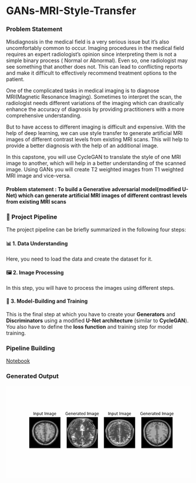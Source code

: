 # GANs-MRI-Style-Transfer
### Problem Statement

Misdiagnosis in the medical field is a very serious issue but it’s also uncomfortably common to occur. Imaging procedures in the medical field requires an expert radiologist’s opinion since interpreting them is not a simple binary process ( Normal or Abnormal). Even so, one radiologist may see something that another does not. This can lead to conflicting reports and make it difficult to effectively recommend treatment options to the patient.


One of the complicated tasks in medical imaging is to diagnose MRI(Magnetic Resonance Imaging). Sometimes to interpret the scan, the radiologist needs different variations of the imaging which can drastically enhance the accuracy of diagnosis by providing practitioners with a more comprehensive understanding.

 

 

But to have access to different imaging is difficult and expensive. With the help of deep learning, we can use style transfer to generate artificial MRI images of different contrast levels from existing MRI scans. This will help to provide a better diagnosis with the help of an additional image.

 

In this capstone, you will use CycleGAN to translate the style of one MRI image to another, which will help in a better understanding of the scanned image. Using GANs you will create T2 weighted images from T1 weighted MRI image and vice-versa.

 

#### Problem statement : To build a Generative adversarial model(modified U-Net) which can generate artificial MRI images of different contrast levels from existing MRI scans

### 🚀 Project Pipeline  

The project pipeline can be briefly summarized in the following four steps:

#### 📊 1. Data Understanding  
Here, you need to load the data and create the dataset for it.
#### 🖼️ 2. Image Processing  
In this step, you will have to process the images using different steps.
#### 🧠 3. Model-Building and Training  
This is the final step at which you have to create your **Generators** and **Discriminators** using a modified **U-Net architecture** (similar to **CycleGAN**).  
You also have to define the **loss function** and training step for model training.

### Pipeline Building
[Notebook](/T1_T2_GANs_Capstone.ipynb)  

### Generated Output
![Demo GIF](/cyclegan_mri.gif)


